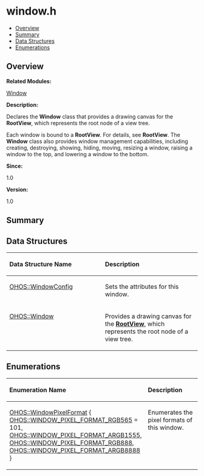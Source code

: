 # window.h<a name="EN-US_TOPIC_0000001055039504"></a>

-   [Overview](#section1959510349165630)
-   [Summary](#section1576124703165630)
-   [Data Structures](#nested-classes)
-   [Enumerations](#enum-members)

## **Overview**<a name="section1959510349165630"></a>

**Related Modules:**

[Window](window.md)

**Description:**

Declares the  **Window**  class that provides a drawing canvas for the  **RootView**, which represents the root node of a view tree. 

Each window is bound to a  **RootView**. For details, see  **RootView**. The  **Window**  class also provides window management capabilities, including creating, destroying, showing, hiding, moving, resizing a window, raising a window to the top, and lowering a window to the bottom.

**Since:**

1.0

**Version:**

1.0

## **Summary**<a name="section1576124703165630"></a>

## Data Structures<a name="nested-classes"></a>

<a name="table80205804165630"></a>
<table><thead align="left"><tr id="row299334430165630"><th class="cellrowborder" valign="top" width="50%" id="mcps1.1.3.1.1"><p id="p1713715819165630"><a name="p1713715819165630"></a><a name="p1713715819165630"></a>Data Structure Name</p>
</th>
<th class="cellrowborder" valign="top" width="50%" id="mcps1.1.3.1.2"><p id="p1297962693165630"><a name="p1297962693165630"></a><a name="p1297962693165630"></a>Description</p>
</th>
</tr>
</thead>
<tbody><tr id="row79591548165630"><td class="cellrowborder" valign="top" width="50%" headers="mcps1.1.3.1.1 "><p id="p124368314165630"><a name="p124368314165630"></a><a name="p124368314165630"></a><a href="ohos-windowconfig.md">OHOS::WindowConfig</a></p>
</td>
<td class="cellrowborder" valign="top" width="50%" headers="mcps1.1.3.1.2 "><p id="p735697729165630"><a name="p735697729165630"></a><a name="p735697729165630"></a>Sets the attributes for this window. </p>
</td>
</tr>
<tr id="row201259113165630"><td class="cellrowborder" valign="top" width="50%" headers="mcps1.1.3.1.1 "><p id="p882935758165630"><a name="p882935758165630"></a><a name="p882935758165630"></a><a href="ohos-window.md">OHOS::Window</a></p>
</td>
<td class="cellrowborder" valign="top" width="50%" headers="mcps1.1.3.1.2 "><p id="p382787913165630"><a name="p382787913165630"></a><a name="p382787913165630"></a>Provides a drawing canvas for the <strong id="b1714869242165630"><a name="b1714869242165630"></a><a name="b1714869242165630"></a><a href="ohos-rootview.md">RootView</a></strong>, which represents the root node of a view tree. </p>
</td>
</tr>
</tbody>
</table>

## Enumerations<a name="enum-members"></a>

<a name="table1569673170165630"></a>
<table><thead align="left"><tr id="row1731278930165630"><th class="cellrowborder" valign="top" width="50%" id="mcps1.1.3.1.1"><p id="p916873233165630"><a name="p916873233165630"></a><a name="p916873233165630"></a>Enumeration Name</p>
</th>
<th class="cellrowborder" valign="top" width="50%" id="mcps1.1.3.1.2"><p id="p374031474165630"><a name="p374031474165630"></a><a name="p374031474165630"></a>Description</p>
</th>
</tr>
</thead>
<tbody><tr id="row388788249165630"><td class="cellrowborder" valign="top" width="50%" headers="mcps1.1.3.1.1 "><p id="p141653857165630"><a name="p141653857165630"></a><a name="p141653857165630"></a><a href="window.md#gade9f6a70c1e8547785d266aab3ca5725">OHOS::WindowPixelFormat</a> { <a href="window.md#ggade9f6a70c1e8547785d266aab3ca5725a23fea82a04292ba974dad96468ae610c">OHOS::WINDOW_PIXEL_FORMAT_RGB565</a> = 101, <a href="window.md#ggade9f6a70c1e8547785d266aab3ca5725a4f397aa8d8480b22b8a65594e09fbc9a">OHOS::WINDOW_PIXEL_FORMAT_ARGB1555</a>, <a href="window.md#ggade9f6a70c1e8547785d266aab3ca5725a083e4a4abba5810d7bedb8a65bea23f1">OHOS::WINDOW_PIXEL_FORMAT_RGB888</a>, <a href="window.md#ggade9f6a70c1e8547785d266aab3ca5725a94212b4cc96d2cb46cec7de114437d26">OHOS::WINDOW_PIXEL_FORMAT_ARGB8888</a> }</p>
</td>
<td class="cellrowborder" valign="top" width="50%" headers="mcps1.1.3.1.2 "><p id="p1252244227165630"><a name="p1252244227165630"></a><a name="p1252244227165630"></a>Enumerates the pixel formats of this window. </p>
</td>
</tr>
</tbody>
</table>

